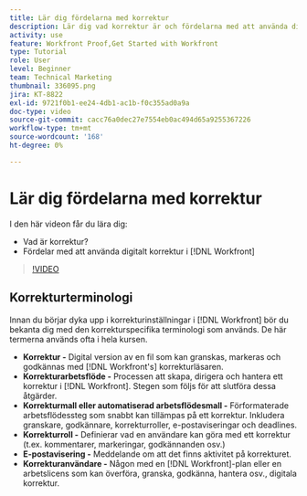 ```yaml
---
title: Lär dig fördelarna med korrektur
description: Lär dig vad korrektur är och fördelarna med att använda digitalt korrektur i  [!DNL  Workfront].
activity: use
feature: Workfront Proof,Get Started with Workfront
type: Tutorial
role: User
level: Beginner
team: Technical Marketing
thumbnail: 336095.png
jira: KT-8822
exl-id: 9721f0b1-ee24-4db1-ac1b-f0c355ad0a9a
doc-type: video
source-git-commit: cacc76a0dec27e7554eb0ac494d65a9255367226
workflow-type: tm+mt
source-wordcount: '168'
ht-degree: 0%

---
```


# Lär dig fördelarna med korrektur

I den här videon får du lära dig:

* Vad är korrektur?
* Fördelar med att använda digitalt korrektur i [!DNL Workfront]

>[!VIDEO](https://video.tv.adobe.com/v/336095/?quality=12&learn=on)

## Korrekturterminologi

Innan du börjar dyka upp i korrekturinställningar i [!DNL  Workfront] bör du bekanta dig med den korrekturspecifika terminologi som används. De här termerna används ofta i hela kursen.

* **Korrektur -** Digital version av en fil som kan granskas, markeras och godkännas med [!DNL Workfront's] korrekturläsaren.
* **Korrekturarbetsflöde -** Processen att skapa, dirigera och hantera ett korrektur i [!DNL Workfront]. Stegen som följs för att slutföra dessa åtgärder.
* **Korrekturmall eller automatiserad arbetsflödesmall -** Förformaterade arbetsflödessteg som snabbt kan tillämpas på ett korrektur. Inkludera granskare, godkännare, korrekturroller, e-postaviseringar och deadlines.
* **Korrekturroll -** Definierar vad en användare kan göra med ett korrektur (t.ex. kommentarer, markeringar, godkännanden osv.)
* **E-postavisering -** Meddelande om att det finns aktivitet på korrekturet.
* **Korrekturanvändare -** Någon med en [!DNL Workfront]-plan eller en arbetslicens som kan överföra, granska, godkänna, hantera osv., digitala korrektur.

